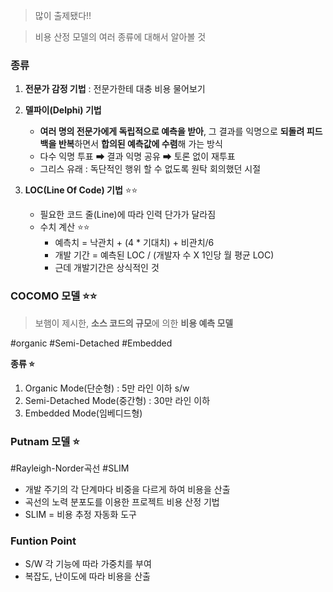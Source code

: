 >많이 출제됐다!!

> 비용 산정 모델의 여러 종류에 대해서 알아볼 것 

### 종류

1. **전문가 감정 기법** : 전문가한테 대충 비용 물어보기 
2. **델파이(Delphi) 기법** 
	- **여러 명의 전문가에게 독립적으로 예측을 받아**, 그 결과를 익명으로 **되돌려 피드백을 반복**하면서 **합의된 예측값에 수렴**해 가는 방식
	- 다수 익명 투표 ➡ 결과 익명 공유 ➡ 토론 없이 재투표 
	- 그리스 유래 : 독단적인 행위 할 수 없도록 원탁 회의했던 시절
	  
3. **LOC(Line Of Code) 기법**  ⭐⭐
	- 필요한 코드 줄(Line)에 따라 인력 단가가 달라짐
	- 수치 계산  ⭐⭐
		- 예측치 = 낙관치 + (4 * 기대치) + 비관치/6
		- 개발 기간 = 예측된 LOC / (개발자 수 X 1인당 월 평균 LOC) 
		- 근데 개발기간은 상식적인 것 


### COCOMO 모델 ⭐⭐
> 보햄이 제시한, **소스 코드의 규모**에 의한 **비용 예측 모델** 

#organic #Semi-Detached #Embedded

**종류 ⭐** 
1. Organic Mode(단순형) : 5만 라인 이하 s/w
2. Semi-Detached Mode(중간형) : 30만 라인 이하
3. Embedded Mode(임베디드형)

### Putnam 모델 ⭐
#Rayleigh-Norder곡선 #SLIM
- 개발 주기의 각 단계마다 비중을 다르게 하여 비용을 산출
- 곡선의 노력 분포도를 이용한 프로젝트 비용 산정 기법
- SLIM = 비용 추정 자동화 도구 

### Funtion Point
- S/W 각 기능에 따라 가중치를 부여
- 복잡도, 난이도에 따라 비용을 산출







